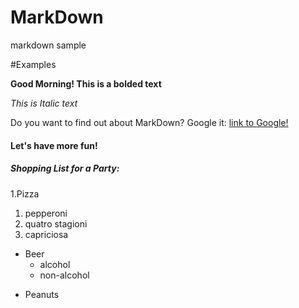 # MarkDown
markdown sample

#Examples

**Good Morning! This is a bolded text**

*This is Italic text*


Do you want to find out about MarkDown?
Google it: [link to Google!](http://google.com)


#### Let's have more fun! ####
##### Shopping List for a Party: #####

1.Pizza
  1. pepperoni
  2. quatro stagioni
  3. capriciosa
  
- Beer
  - alcohol
  - non-alcohol
  
* Peanuts
  
  
  
  

